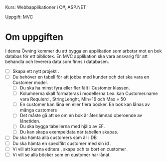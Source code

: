 Kurs: Webbapplikationer i C#, ASP.NET

Uppgift: MVC

# Om uppgiften

I denna Övning kommer du att bygga en applikation som arbetar mot en bok databas för ett bibliotek. 
En MVC applikation ska vara ansvarig för att behandla och leverera data som finns i databasen.

- [ ]  Skapa ett nytt projekt .
- [ ]  Du behöver en tabell för att jobba med kunder och det ska vara en Customer model.
    - [ ]  Du ska ha minst fyra eller fler fält i Customer klassen.
    - [ ]  Kolumnerna skall formateras i modellerna t.ex. kan Customer.name vara Requierd , StringLenght, Min=16 och Max = 50
    - [ ]  En customer kan låna en eller flera böcker. En bok kan lånas av många customers
    - [ ]  Det måste gå att se om en bok är återlämnad oberoende av lånetiden.
    - [ ]  Du ska bygga tabellerna med hjälp av EF.
    - [ ]  Du kan skapa exempeldata när tabellen skapas.
- [ ]  Du ska hämta alla customers som är i DB
- [ ]  Du ska hämta en specifikt customer med sin id .
- [ ]  Vi vill att kunna editera , skapa och ta bort en customer .
- [ ]  Vi vill se alla böcker som en customer har lånat.

